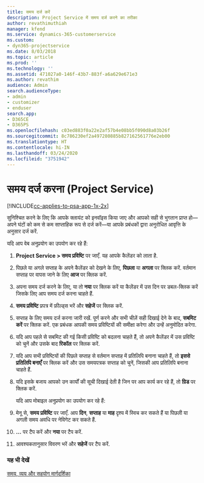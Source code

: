 ```yaml
---
title: समय दर्ज करें
description: Project Service में समय दर्ज करने का तरीका
author: revathimuthiah
manager: kfend
ms.service: dynamics-365-customerservice
ms.custom:
- dyn365-projectservice
ms.date: 8/03/2018
ms.topic: article
ms.prod: ''
ms.technology: ''
ms.assetid: 471027a0-146f-43b7-883f-a6a629e671e3
ms.author: revathim
audience: Admin
search.audienceType:
- admin
- customizer
- enduser
search.app:
- D365CE
- D365PS
ms.openlocfilehash: c03ed883f0a22e2af57b4e08bb5f090d8a03b26f
ms.sourcegitcommit: 8c786230ef2a497280885b827162561776e2eb00
ms.translationtype: HT
ms.contentlocale: hi-IN
ms.lasthandoff: 03/24/2020
ms.locfileid: "3751942"
---
```

# <a name="enter-time-project-service"></a>समय दर्ज करना (Project Service)

[!INCLUDE[cc-applies-to-psa-app-1x-2x](../includes/cc-applies-to-psa-app-1x-2x.md)]

सुनिश्चित करने के लिए कि आपके क्लायंट को इनवॉइस किया जाए और आपको सही से भुगतान प्राप्त हो—अपने घंटों को कम से कम साप्ताहिक रूप से दर्ज करें—या आपके प्रबंधकों द्वारा अनुरोधित आवृत्ति के अनुसार दर्ज करें.  
  
 यदि आप वेब अनुप्रयोग का उपयोग कर रहे हैं:  
  
1. **Project Service > समय प्रविष्टि** पर जाएँ. यह आपके कैलेंडर को लाता है.  
  
2. पिछले या अगले सप्ताह के अपने कैलेंडर को देखने के लिए, **पिछला** या **अगला** पर क्लिक करें. वर्तमान सप्ताह पर वापस जाने के लिए **आज** पर क्लिक करें.  
  
3. अपना समय दर्ज करने के लिए, या तो **नया** पर क्लिक करें या कैलेंडर में उस दिन पर डबल-क्लिक करें जिसके लिए आप समय दर्ज करना चाहते हैं.  
  
4. **समय प्रविष्टि** प्रपत्र में फ़ील्ड्स भरें और **सहेजें** पर क्लिक करें.  
  
5. सप्ताह के लिए समय दर्ज करना जारी रखें. पूर्ण करने और सभी चीज़ें सही दिखाई देने के बाद, **सबमिट करें** पर क्लिक करें. एक प्रबंधक आपकी समय प्रविष्टियों की समीक्षा करेगा और उन्हें अनुमोदित करेगा.  
  
6. यदि आप पहले से सबमिट की गई किसी प्रविष्टि को बदलना चाहते हैं, तो अपने कैलेंडर में उस प्रविष्टि को चुनें और उसके बाद **रिकॉल** पर क्लिक करें.  
  
7. यदि आप सभी प्रविष्टियों की पिछले सप्ताह से वर्तमान सप्ताह में प्रतिलिपि बनाना चाहते हैं, तो **इससे प्रतिलिपि बनाएँ** पर क्लिक करें और उस समयपत्रक सप्ताह को चुनें, जिसकी आप प्रतिलिपि बनाना चाहते हैं.  
  
8. यदि इसके बजाय आपको उन कार्यों की सूची दिखाई देती है जिन पर आप कार्य कर रहे हैं, तो **ग्रिड** पर क्लिक करें.  
  
   यदि आप मोबाइल अनुप्रयोग का उपयोग कर रहे हैं:  
  
9. मेनू से, **समय प्रविष्टि** पर जाएँ.     आप **दिन**, **सप्ताह** या **माह** दृश्य में स्विच कर सकते हैं या पिछली या अगली समय अवधि पर नेविगेट कर सकते हैं.  
  
10. **…** पर टैप करें और **नया** पर टैप करें.  
  
11. आवश्यकतानुसार विवरण भरें और **सहेजें** पर टैप करें.  
  
### <a name="see-also"></a>यह भी देखें  
 [समय, व्यय और सहयोग मार्गदर्शिका](../project-service/time-expense-collaboration-guide.md)
